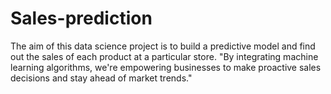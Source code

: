 # Sales-prediction
The aim of this data science project is to build a predictive model and find out the sales of each product at a particular store.
"By integrating machine learning algorithms, we're empowering businesses to make proactive sales decisions and stay ahead of market trends."
